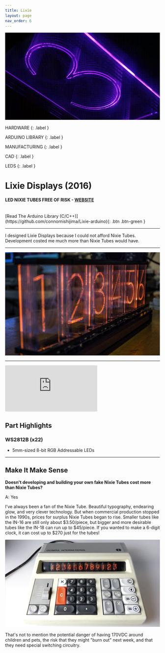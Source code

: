 ```yaml
---
title: Lixie
layout: page
nav_order: 6
---
```


![LIXIE DISPLAY](https://raw.githubusercontent.com/connornishijima/connornishijima.github.io/main/img/lixie.gif)

HARDWARE
{: .label }

ARDUINO LIBRARY
{: .label }

MANUFACTURING
{: .label }

CAD
{: .label }

LEDS
{: .label }

# **Lixie Displays (2016)**

#### LED NIXIE TUBES FREE OF RISK - [WEBSITE](https://hackaday.io/project/18633)

<br>
[Read The Arduino Library (C/C++)](https://github.com/connornishijima/Lixie-arduino){: .btn .btn-green }

--------------------------------------------

<blurb>I designed Lixie Displays because I could not afford Nixie Tubes. Development costed me much more than Nixie Tubes would have.</blurb>

--------------------------------------------

![LIXIE PCB](https://raw.githubusercontent.com/connornishijima/connornishijima.github.io/main/img/lixie_bokeh.jpg)

--------------------------------------------

<iframe class="youtube-video" src="https://www.youtube.com/embed/xxs3tj32z9A" title="YouTube video player" frameborder="0" allow="accelerometer; autoplay; clipboard-write; encrypted-media; gyroscope; picture-in-picture; web-share" allowfullscreen></iframe>

## Part Highlights

### WS2812B (x22)

- 5mm-sized 8-bit RGB Addressable LEDs

----------------------------------------------------------------

## Make It Make Sense

**Doesn't developing and building your own fake Nixie Tubes cost more than Nixie Tubes?**

A: Yes

I've always been a fan of the Nixie Tube. Beautiful typography, endearing glow, and very clever technology. But when commercial production stopped in the 1990s, prices for surplus Nixie Tubes began to rise. Smaller tubes like the IN-16 are still only about $3.50/piece, but bigger and more desirable tubes like the IN-18 can run up to $45/piece. If you wanted to make a 6-digit clock, it can cost up to $270 just for the tubes!

![NIXIE TUBE CALCULATOR](https://raw.githubusercontent.com/connornishijima/connornishijima.github.io/main/img/nixie_calculator.jpg)

That's not to mention the potential danger of having 170VDC around children and pets, the risk that they might "burn out" next week, and that they need special switching circuitry.


